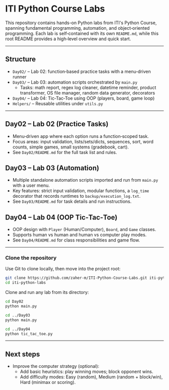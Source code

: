 # ITI Python Course Labs 

This repository contains hands-on Python labs from ITI's Python Course, spanning fundamental programming, automation, and object‑oriented programming. Each lab is self‑contained with its own `README.md`, while this root README provides a high‑level overview and quick start.

---

## Structure

- `Day02/` – Lab 02: function‑based practice tasks with a menu‑driven runner
- `Day03/` – Lab 03: automation scripts orchestrated by `main.py`
  - Tasks: math report, regex log cleaner, datetime reminder, product transformer, OS file manager, random data generator, decorators
- `Day04/` – Lab 04: Tic‑Tac‑Toe using OOP (players, board, game loop)
- `Helpers/` – Reusable utilities under `utils.py`

---

## Day02 – Lab 02 (Practice Tasks)

- Menu‑driven app where each option runs a function‑scoped task.
- Focus areas: input validation, lists/sets/dicts, sequences, sort, word counts, simple games, small systems (gradebook, cart).
- See `Day02/README.md` for the full task list and rules.

## Day03 – Lab 03 (Automation)

- Multiple standalone automation scripts imported and run from `main.py` with a user menu.
- Key features: strict input validation, modular functions, a `log_time` decorator that records runtimes to `backup/execution_log.txt`.
- See `Day03/README.md` for task details and run instructions.

## Day04 – Lab 04 (OOP Tic‑Tac‑Toe)

- OOP design with `Player` (Human/Computer), `Board`, and `Game` classes.
- Supports human vs human and human vs computer play modes.
- See `Day04/README.md` for class responsibilities and game flow.

---


### Clone the repository

Use Git to clone locally, then move into the project root:

```bash
git clone https://github.com/zaher-m/ITI-Python-Course-Labs.git iti-python-course-labs
cd iti-python-labs
```

Clone and run any lab from its directory:

```bash
cd Day02
python main.py

cd ../Day03
python main.py

cd ../Day04
python tic_tac_toe.py 
```

---

## Next steps

- Improve the computer strategy (optional):
  - Add basic heuristics: play winning moves; block opponent wins.
  - Add difficulty modes: Easy (random), Medium (random + block/win), Hard (minimax or scoring).
